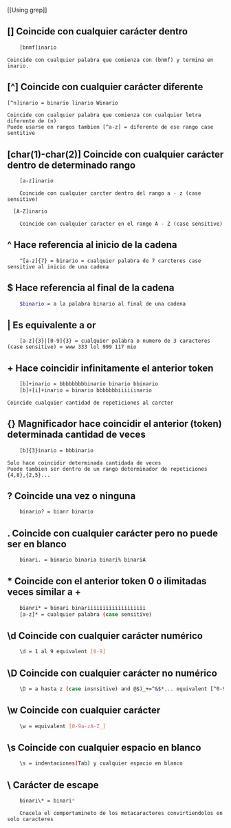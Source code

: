 [[Using grep]]
##  [] Coincide con cualquier carácter dentro  
```bash
	[bnmf]inario
```
	Coincide con cualquier palabra que comienza con (bnmf) y termina en inario.
## [^] Coincide con cualquier carácter diferente
```bash
[^n]inario = binario linario Winario
```
	Coincide con cualquier palabra que comienza con cualquier letra diferente de (n)
	Puede usarse en rangos tambien [^a-z] = diferente de ese rango case sentitive
## [char(1)-char(2)] Coincide con cualquier carácter dentro de determinado rango
```bash
	[a-z]inario 
```
		Coincide con cualquier carcter dentro del rango a - z (case sensitive)
```bash
  [A-Z]inario 
```
		Coincide con cualquier caracter en el rango A - Z (case sensitive)

## ^ Hace referencia al inicio de la cadena
```plaintext
	^[a-z]{7} = binario = cualquier palabra de 7 carcteres case sensitive al inicio de una cadena
```

## $ Hace referencia al final de la cadena
```bash
	$binario = a la palabra binario al final de una cadena 
```

## | Es equivalente a or 
```plaintext
	[a-z]{3}|[0-9]{3} = cualquier palabra o numero de 3 caracteres (case sensitive) = www 333 lol 999 117 mio
```
## + Hace coincidir infinitamente el anterior token
```bash
	[b]+inario = bbbbbbbbbinario binario bbinario
	[b]+[i]+inario = binario bbbbbbbiiiiiinario 
```
	Coincide cualquier cantidad de repeticiones al carcter
## {} Magnificador hace coincidir el anterior (token) determinada cantidad de veces
```bash
	[b]{3}inario = bbbinario
```
	Solo hace coincidir determinada cantidada de veces
	Puede tambien ser dentro de un rango determinador de repeticiones {4,8},{2,5}... 

## ? Coincide una vez o ninguna 
```bash
	binario? = bianr binario 
```

## . Coincide con cualquier carácter pero no puede ser en blanco
```bash
	binari. = binario binaria binari% binariA
```

## * Coincide con el anterior token 0 o ilimitadas veces similar a +
```bash
	bianri* = binari binariiiiiiiiiiiiiiiiiii
	[a-z]* = cualquier palabra (case sensitive)
```
## \d Coincide con cualquier carácter numérico
```bash
	\d = 1 al 9 equivalent [0-9]
```

## \D Coincide con cualquier carácter no numérico
```bash
	\D = a hasta z (case insnsitive) and @$)_+=^&$*... equivalent [^0-9]
```

## \w Coincide con cualquier carácter
```bash
	\w = equivalent [0-9a-zA-Z_] 
```

## \s Coincide con cualquier espacio en blanco
```bash
	\s = indentaciones(Tab) y cualquier espacio en blanco
```

## \ Carácter de escape
```bash
	binari\* = binari*
```
		Cnacela el comportamineto de los metacaracteres convirtiendolos en solo caracteres 